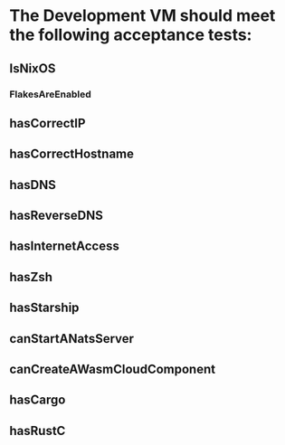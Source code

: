 # The Development VM should meet the following acceptance tests:

## IsNixOS
### FlakesAreEnabled

## hasCorrectIP

## hasCorrectHostname

## hasDNS

## hasReverseDNS

## hasInternetAccess

## hasZsh

## hasStarship

## canStartANatsServer

## canCreateAWasmCloudComponent

## hasCargo

## hasRustC